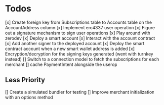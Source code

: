 # Todos

[x] Create foreign key from Subscriptions table to Accounts table on the AccountAddress column
[x] Implement erc4337 user operation
[x] Figure out a signature mechanism to sign user operations 
[x] Play around with zerodev
    [x] Deploy a smart account
    [x] Interact with the account contract
    [x] Add another signer to the deployed account
    [x] Deploy the smart contract account when a new smart wallet address is added
[x] Encryption/decryption for the signing keys generated (went with turnkey instead)
[] Switch to a connection model to fetch the subscriptions for each merchant
[] cache PaymentIntent alongside the userop 
## Less Priority

[] Create a simulated bundler for testing
[] Improve merchant initialization with an options method